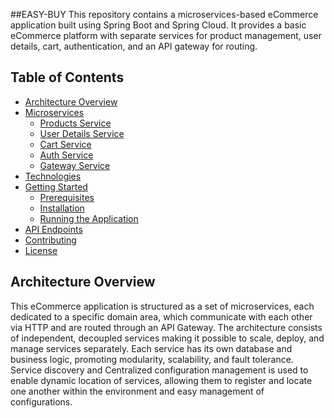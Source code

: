 ##EASY-BUY
This repository contains a microservices-based eCommerce application built using Spring Boot and Spring Cloud. It provides a basic eCommerce platform with separate services for product management, user details, cart, authentication, and an API gateway for routing.

## Table of Contents

- [Architecture Overview](#architecture-overview)
- [Microservices](#microservices)
  - [Products Service](#products-service)
  - [User Details Service](#user-details-service)
  - [Cart Service](#cart-service)
  - [Auth Service](#auth-service)
  - [Gateway Service](#gateway-service)
- [Technologies](#technologies)
- [Getting Started](#getting-started)
  - [Prerequisites](#prerequisites)
  - [Installation](#installation)
  - [Running the Application](#running-the-application)
- [API Endpoints](#api-endpoints)
- [Contributing](#contributing)
- [License](#license)





## Architecture Overview

This eCommerce application is structured as a set of microservices, each dedicated to a specific domain area, which communicate with each other via HTTP and are routed through an API Gateway.
 The architecture consists of independent, decoupled services making it possible to scale, deploy, and manage services separately. Each service has its own database and business logic, promoting modularity, scalability, and fault tolerance.
Service discovery and Centralized configuration management is used to enable dynamic location of services, allowing them to register and locate one another within the environment and easy management of configurations.
